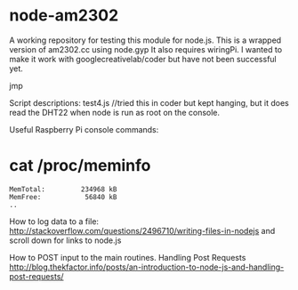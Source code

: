 node-am2302
===========

A working repository for testing this module for node.js.
This is a wrapped version of am2302.cc using node.gyp
It also requires wiringPi.
I wanted to make it work with googlecreativelab/coder but have not 
been successful yet.

jmp

Script descriptions:
  test4.js //tried this in coder but kept hanging, but it does read
    the DHT22 when node is run as root on the console.

Useful Raspberry Pi console commands:
  # cat /proc/meminfo
    MemTotal:         234968 kB
    MemFree:           56840 kB
    ..

How to log data to a file:
  http://stackoverflow.com/questions/2496710/writing-files-in-nodejs  and scroll down for links to node.js
    
How to POST input to the main routines.
  Handling Post Requests  http://blog.thekfactor.info/posts/an-introduction-to-node-js-and-handling-post-requests/
  
